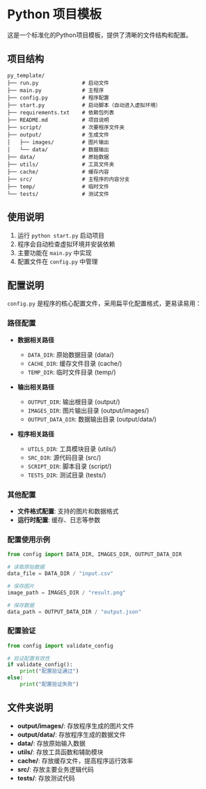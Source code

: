 # Python 项目模板

这是一个标准化的Python项目模板，提供了清晰的文件结构和配置。

## 项目结构

```
py_template/
├── run.py              # 启动文件
├── main.py             # 主程序
├── config.py           # 程序配置
├── start.py            # 启动脚本（自动进入虚拟环境）
├── requirements.txt    # 依赖包列表
├── README.md           # 项目说明
├── script/             # 次要程序文件夹
├── output/             # 生成文件
│   ├── images/         # 图片输出
│   └── data/           # 数据输出
├── data/               # 原始数据
├── utils/              # 工具文件夹
├── cache/              # 缓存内容
├── src/                # 主程序的内容分支
├── temp/               # 临时文件
└── tests/              # 测试文件
```

## 使用说明

1. 运行 `python start.py` 启动项目
2. 程序会自动检查虚拟环境并安装依赖
3. 主要功能在 `main.py` 中实现
4. 配置文件在 `config.py` 中管理

## 配置说明

`config.py` 是程序的核心配置文件，采用扁平化配置格式，更易读易用：

### 路径配置
- **数据相关路径**
  - `DATA_DIR`: 原始数据目录 (data/)
  - `CACHE_DIR`: 缓存文件目录 (cache/)
  - `TEMP_DIR`: 临时文件目录 (temp/)

- **输出相关路径**
  - `OUTPUT_DIR`: 输出根目录 (output/)
  - `IMAGES_DIR`: 图片输出目录 (output/images/)
  - `OUTPUT_DATA_DIR`: 数据输出目录 (output/data/)

- **程序相关路径**
  - `UTILS_DIR`: 工具模块目录 (utils/)
  - `SRC_DIR`: 源代码目录 (src/)
  - `SCRIPT_DIR`: 脚本目录 (script/)
  - `TESTS_DIR`: 测试目录 (tests/)

### 其他配置
- **文件格式配置**: 支持的图片和数据格式
- **运行时配置**: 缓存、日志等参数

### 配置使用示例
```python
from config import DATA_DIR, IMAGES_DIR, OUTPUT_DATA_DIR

# 读取原始数据
data_file = DATA_DIR / "input.csv"

# 保存图片
image_path = IMAGES_DIR / "result.png"

# 保存数据
data_path = OUTPUT_DATA_DIR / "output.json"
```

### 配置验证
```python
from config import validate_config

# 验证配置有效性
if validate_config():
    print("配置验证通过")
else:
    print("配置验证失败")
```

## 文件夹说明

- **output/images/**: 存放程序生成的图片文件
- **output/data/**: 存放程序生成的数据文件
- **data/**: 存放原始输入数据
- **utils/**: 存放工具函数和辅助模块
- **cache/**: 存放缓存文件，提高程序运行效率
- **src/**: 存放主要业务逻辑代码
- **tests/**: 存放测试代码 